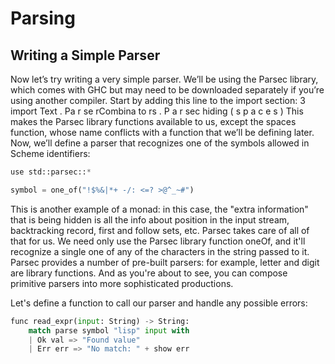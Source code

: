 # Parsing

## Writing a Simple Parser

Now let’s try writing a very simple parser. We’ll be using the Parsec library,
which comes with GHC but may need to be downloaded separately if you’re
using another compiler.
Start by adding this line to the import section:
3 import Text . Pa r se rCombina to rs . P a r sec hiding ( s p a c e s )
This makes the Parsec library functions available to us, except the spaces
function, whose name conflicts with a function that we’ll be defining later.
Now, we’ll define a parser that recognizes one of the symbols allowed in
Scheme identifiers:

```python
use std::parsec::*

symbol = one_of("!$%&|*+ -/: <=? >@^_~#")
```

This is another example of a monad: in this case, the "extra information" that is being hidden is all the info about position in the input stream, backtracking record, first and follow sets, etc. Parsec takes care of all of that for us. We need only use the Parsec library function oneOf, and it'll recognize a single one of any of the characters in the string passed to it. Parsec provides a number of pre-built parsers: for example, letter and digit are library functions. And as you're about to see, you can compose primitive parsers into more sophisticated productions.

Let's define a function to call our parser and handle any possible errors:

```python
func read_expr(input: String) -> String:
    match parse symbol "lisp" input with
    | Ok val => "Found value"
    | Err err => "No match: " + show err
```
